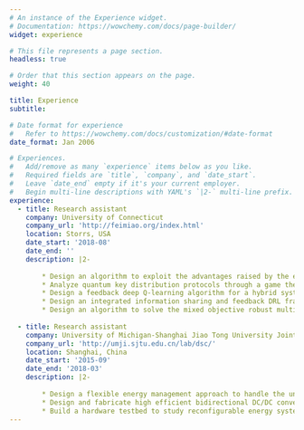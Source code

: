 ```yaml
---
# An instance of the Experience widget.
# Documentation: https://wowchemy.com/docs/page-builder/
widget: experience

# This file represents a page section.
headless: true

# Order that this section appears on the page.
weight: 40

title: Experience
subtitle:

# Date format for experience
#   Refer to https://wowchemy.com/docs/customization/#date-format
date_format: Jan 2006

# Experiences.
#   Add/remove as many `experience` items below as you like.
#   Required fields are `title`, `company`, and `date_start`.
#   Leave `date_end` empty if it's your current employer.
#   Begin multi-line descriptions with YAML's `|2-` multi-line prefix.
experience:
  - title: Research assistant
    company: University of Connecticut
    company_url: 'http://feimiao.org/index.html'
    location: Storrs, USA
    date_start: '2018-08'
    date_end: ''
    description: |2-
        
        * Design an algorithm to exploit the advantages raised by the extended sensing capability of connected autonomous vehicles (CAVs) through beneficial information sharing.
        * Analyze quantum key distribution protocols through a game theoretic framework to show improved noise tolerance and secure communication rate assuming adversaries are “rational”.
        * Design a feedback deep Q-learning algorithm for a hybrid system to explore a policy for discrete state transitions while ensuring the safety of both discrete and continuous dynamics in training.
        * Design an integrated information sharing and feedback DRL framework for the behavior planning of connected autonomous vehicles to improve traffic efficiency and safety.
        * Design an algorithm to solve the mixed objective robust multi-agent RL problem to alleviate the non-stationary environment considering an uncertainty set of training partners’ policy uncertainty.
        
  - title: Research assistant
    company: University of Michigan-Shanghai Jiao Tong University Joint Institute
    company_url: 'http://umji.sjtu.edu.cn/lab/dsc/'
    location: Shanghai, China
    date_start: '2015-09'
    date_end: '2018-03'
    description: |2-
        
        * Design a flexible energy management approach to handle the uncertainties of weather and sizing in an isolated microgrid, which would not be influenced dramatically by different weather conditions.
        * Design and fabricate high efficient bidirectional DC/DC converters to conduct and validate energy management approaches in a downsized system.
        * Build a hardware testbed to study reconfigurable energy systems.
---
```

